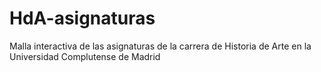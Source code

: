 # HdA-asignaturas
Malla interactiva de las asignaturas de la carrera de Historia de Arte en la Universidad Complutense de Madrid
